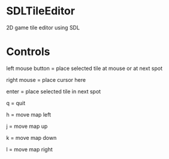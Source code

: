 SDLTileEditor
=============

2D game tile editor using SDL

Controls
========
left mouse button = place selected tile at mouse or at next spot 

right mouse = place cursor here

enter = place selected tile in next spot

q = quit

h = move map left

j = move map up

k = move map down
 
l = move map right
